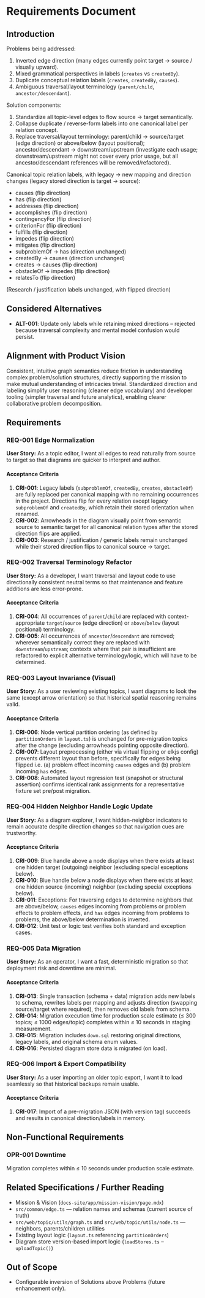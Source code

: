 # Requirements Document

## Introduction

Problems being addressed:

1. Inverted edge direction (many edges currently point target → source / visually upward).
2. Mixed grammatical perspectives in labels (`creates` vs `createdBy`).
3. Duplicate conceptual relation labels (`creates`, `createdBy`, `causes`).
4. Ambiguous traversal/layout terminology (`parent/child`, `ancestor/descendant`).

Solution components:

1. Standardize all topic-level edges to flow source → target semantically.
2. Collapse duplicate / reverse-form labels into one canonical label per relation concept.
3. Replace traversal/layout terminology: parent/child → source/target (edge direction) or above/below (layout positional); ancestor/descendant → downstream/upstream (investigate each usage; downstream/upstream might not cover every prior usage, but all ancestor/descendant references will be removed/refactored).

Canonical topic relation labels, with legacy -> new mapping and direction changes (legacy stored direction is target → source):

- causes (flip direction)
- has (flip direction)
- addresses (flip direction)
- accomplishes (flip direction)
- contingencyFor (flip direction)
- criterionFor (flip direction)
- fulfills (flip direction)
- impedes (flip direction)
- mitigates (flip direction)
- subproblemOf → has (direction unchanged)
- createdBy → causes (direction unchanged)
- creates → causes (flip direction)
- obstacleOf → impedes (flip direction)
- relatesTo (flip direction)

(Research / justification labels unchanged, with flipped direction)

## Considered Alternatives

- **ALT-001**: Update only labels while retaining mixed directions – rejected because traversal complexity and mental model confusion would persist.

## Alignment with Product Vision

Consistent, intuitive graph semantics reduce friction in understanding complex problem/solution structures, directly supporting the mission to make mutual understanding of intricacies trivial. Standardized direction and labeling simplify user reasoning (cleaner edge vocabulary) and developer tooling (simpler traversal and future analytics), enabling clearer collaborative problem decomposition.

## Requirements

### REQ-001 Edge Normalization

**User Story:** As a topic editor, I want all edges to read naturally from source to target so that diagrams are quicker to interpret and author.

#### Acceptance Criteria

1. **CRI-001**: Legacy labels (`subproblemOf`, `createdBy`, `creates`, `obstacleOf`) are fully replaced per canonical mapping with no remaining occurrences in the project. Directions flip for every relation except legacy `subproblemOf` and `createdBy`, which retain their stored orientation when renamed.
2. **CRI-002**: Arrowheads in the diagram visually point from semantic source to semantic target for all canonical relation types after the stored direction flips are applied.
3. **CRI-003**: Research / justification / generic labels remain unchanged while their stored direction flips to canonical source → target.

### REQ-002 Traversal Terminology Refactor

**User Story:** As a developer, I want traversal and layout code to use directionally consistent neutral terms so that maintenance and feature additions are less error-prone.

#### Acceptance Criteria

1. **CRI-004**: All occurrences of `parent`/`child` are replaced with context-appropriate `target`/`source` (edge direction) or `above`/`below` (layout positional) terminology.
2. **CRI-005**: All occurrences of `ancestor`/`descendant` are removed; wherever semantically correct they are replaced with `downstream`/`upstream`; contexts where that pair is insufficient are refactored to explicit alternative terminology/logic, which will have to be determined.

### REQ-003 Layout Invariance (Visual)

**User Story:** As a user reviewing existing topics, I want diagrams to look the same (except arrow orientation) so that historical spatial reasoning remains valid.

#### Acceptance Criteria

1. **CRI-006**: Node vertical partition ordering (as defined by `partitionOrders` in `layout.ts`) is unchanged for pre-migration topics after the change (excluding arrowheads pointing opposite direction).
2. **CRI-007**: Layout preprocessing (either via virtual flipping or elkjs config) prevents different layout than before, specifically for edges being flipped i.e. (a) problem effect incoming `causes` edges and (b) problem incoming `has` edges.
3. **CRI-008**: Automated layout regression test (snapshot or structural assertion) confirms identical rank assignments for a representative fixture set pre/post migration.

### REQ-004 Hidden Neighbor Handle Logic Update

**User Story:** As a diagram explorer, I want hidden-neighbor indicators to remain accurate despite direction changes so that navigation cues are trustworthy.

#### Acceptance Criteria

1. **CRI-009**: Blue handle above a node displays when there exists at least one hidden target (outgoing) neighbor (excluding special exceptions below).
2. **CRI-010**: Blue handle below a node displays when there exists at least one hidden source (incoming) neighbor (excluding special exceptions below).
3. **CRI-011**: Exceptions: For traversing edges to determine neighbors that are above/below, `causes` edges incoming from problems or problem effects to problem effects, and `has` edges incoming from problems to problems, the above/below determination is inverted.
4. **CRI-012**: Unit test or logic test verifies both standard and exception cases.

### REQ-005 Data Migration

**User Story:** As an operator, I want a fast, deterministic migration so that deployment risk and downtime are minimal.

#### Acceptance Criteria

1. **CRI-013**: Single transaction (schema + data) migration adds new labels to schema, rewrites labels per mapping and adjusts direction (swapping source/target where required), then removes old labels from schema.
2. **CRI-014**: Migration execution time for production scale estimate (≤ 300 topics; ≤ 1000 edges/topic) completes within ≤ 10 seconds in staging measurement.
3. **CRI-015**: Migration includes `down.sql` restoring original directions, legacy labels, and original schema enum values.
4. **CRI-016**: Persisted diagram store data is migrated (on load).

### REQ-006 Import & Export Compatibility

**User Story:** As a user importing an older topic export, I want it to load seamlessly so that historical backups remain usable.

#### Acceptance Criteria

1. **CRI-017**: Import of a pre-migration JSON (with version tag) succeeds and results in canonical direction/labels in memory.

## Non-Functional Requirements

### OPR-001 Downtime

Migration completes within ≤ 10 seconds under production scale estimate.

## Related Specifications / Further Reading

- Mission & Vision (`docs-site/app/mission-vision/page.mdx`)
- `src/common/edge.ts` — relation names and schemas (current source of truth)
- `src/web/topic/utils/graph.ts` and `src/web/topic/utils/node.ts` — neighbors, parents/children utilities
- Existing layout logic (`layout.ts` referencing `partitionOrders`)
- Diagram store version-based import logic (`loadStores.ts` – `uploadTopic()`)

## Out of Scope

- Configurable inversion of Solutions above Problems (future enhancement only).
